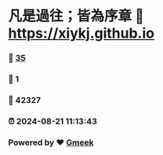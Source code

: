 # 凡是過往；皆為序章 :link: https://xiykj.github.io 
### :page_facing_up: [35](https://xiykj.github.io/tag.html) 
### :speech_balloon: 1 
### :hibiscus: 42327 
### :alarm_clock: 2024-08-21 11:13:43 
### Powered by :heart: [Gmeek](https://github.com/Meekdai/Gmeek)
